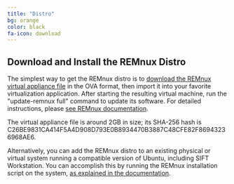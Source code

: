 ```yaml
---
title: "Distro"
bg: orange
color: black
fa-icon: download
---
```


## Download and Install the REMnux Distro

The simplest way to get the REMnux distro is to [download the REMnux virtual appliance file](http://sourceforge.net/projects/remnux/files/version6/remnux-6.0-ova-public.ova/download) in the OVA format, then import it into your favorite virtualization application. After starting the resulting virtual machine, run the "update-remnux full" command to update its software. For detailed instructions, please [see REMnux documentation](https://remnux.org/docs/distro/get/#download-the-remnux-virtual-appliance).

The virtual appliance file is around 2GB in size; its SHA-256 hash is C26BE9831CA414F5A4D908D793E0B8934470B3887C48CFE82F86943236968AE6. 

Alternatively, you can add the REMnux distro to an existing physical or virtual system running a compatible version of Ubuntu, including SIFT Workstation. You can accomplish this by running the REMnux installation script on the system, [as explained in the documentation](https://remnux.org/docs/distro/get/#install-remnux-on-an-existing-system).
